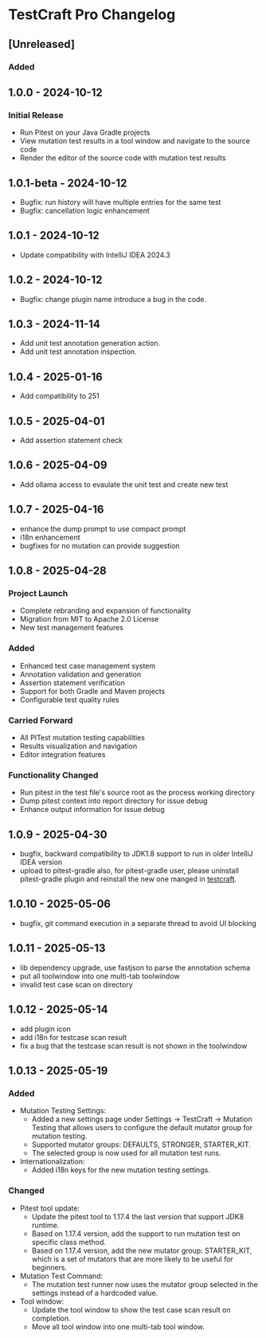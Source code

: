 <idea-plugin>
    <!-- Other configurations -->

</idea-plugin>

<!-- Keep a Changelog guide -> https://keepachangelog.com -->

# TestCraft Pro Changelog


## [Unreleased]
### Added


## 1.0.0 - 2024-10-12
### Initial Release
- Run Pitest on your Java Gradle projects
- View mutation test results in a tool window and navigate to the source code
- Render the editor of the source code with mutation test results

## 1.0.1-beta - 2024-10-12
- Bugfix: run history will have multiple entries for the same test
- Bugfix: cancellation logic enhancement

## 1.0.1 - 2024-10-12
- Update compatibility with IntelliJ IDEA 2024.3

## 1.0.2 - 2024-10-12
- Bugfix: change plugin name introduce a bug in the code.

## 1.0.3 - 2024-11-14
- Add unit test annotation generation action.
- Add unit test annotation inspection.

## 1.0.4 - 2025-01-16
- Add compatibility to 251

## 1.0.5 - 2025-04-01
- Add assertion statement check

## 1.0.6 - 2025-04-09
- Add ollama access to evaulate the unit test and create new test

## 1.0.7 - 2025-04-16
- enhance the dump prompt to use compact prompt
- i18n enhancement
- bugfixes for no mutation can provide suggestion

## 1.0.8 - 2025-04-28
### Project Launch
- Complete rebranding and expansion of functionality
- Migration from MIT to Apache 2.0 License
- New test management features

### Added
- Enhanced test case management system
- Annotation validation and generation
- Assertion statement verification
- Support for both Gradle and Maven projects
- Configurable test quality rules

### Carried Forward
- All PITest mutation testing capabilities
- Results visualization and navigation
- Editor integration features

### Functionality Changed
- Run pitest in the test file's source root as the process working directory
- Dump pitest context into report directory for issue debug
- Enhance output information for issue debug

## 1.0.9 - 2025-04-30
- bugfix, backward compatibility to JDK1.8 support to run in older IntelliJ IDEA version
- upload to pitest-gradle also, for pitest-gradle user, please uninstall pitest-gradle plugin and reinstall the new one manged in [testcraft](https://plugins.jetbrains.com/plugin/27221-testcraft-pro).

## 1.0.10 - 2025-05-06
- bugfix, git command execution in a separate thread to avoid UI blocking

## 1.0.11 - 2025-05-13
- lib dependency upgrade, use fastjson to parse the annotation schema
- put all toolwindow into one multi-tab toolwindow
- invalid test case scan on directory

## 1.0.12 - 2025-05-14
- add plugin icon
- add i18n for testcase scan result
- fix a bug that the testcase scan result is not shown in the toolwindow

## 1.0.13 - 2025-05-19

### Added
- Mutation Testing Settings:
    - Added a new settings page under Settings → TestCraft → Mutation Testing that allows users to configure the default mutator group for mutation testing.
    - Supported mutator groups: DEFAULTS, STRONGER, STARTER_KIT.
    - The selected group is now used for all mutation test runs.
- Internationalization:
    - Added i18n keys for the new mutation testing settings.
### Changed
- Pitest tool update:
    - Update the pitest tool to 1.17.4 the last version that support JDK8 runtime.
    - Based on 1.17.4 version, add the support to run mutation test on specific class method.
    - Based on 1.17.4 version, add the new mutator group: STARTER_KIT, which is a set of mutators that are more likely to be useful for beginners.
- Mutation Test Command:
    - The mutation test runner now uses the mutator group selected in the settings instead of a hardcoded value.
- Tool window:
    - Update the tool window to show the test case scan result on completion.
    - Move all tool window into one multi-tab tool window.
